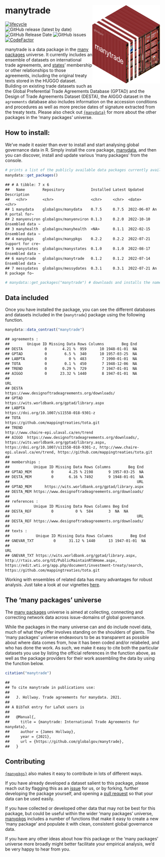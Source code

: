 
# manytrade <img src="man/figures/manytradeContainer.png" align="right" width="220"/>

<!-- badges: start -->

[![lifecycle](https://img.shields.io/badge/lifecycle-experimental-orange.svg)](https://www.tidyverse.org/lifecycle/#experimental)
![GitHub release (latest by
date)](https://img.shields.io/github/v/release/globalgov/manytrade)
![GitHub Release
Date](https://img.shields.io/github/release-date/globalgov/manytrade)
![GitHub
issues](https://img.shields.io/github/issues-raw/globalgov/manytrade)
[![CodeFactor](https://www.codefactor.io/repository/github/globalgov/manytrade/badge/main)](https://www.codefactor.io/repository/github/globalgov/manytrade/overview/main)
<!-- [![CII Best Practices](https://bestpractices.coreinfrastructure.org/projects/4867/badge)](https://bestpractices.coreinfrastructure.org/projects/4867) -->
<!-- badges: end -->

manytrade is a data package in the [many
packages](https://github.com/globalgov/) universe. It currently includes
an ensemble of datasets on international trade agreements, and
[states](https://github.com/globalgov/manystates)’ membership or other
relationships to those agreements, including the original treaty texts
stored in the HUGGO dataset. Building on existing trade datasets such as
the Global Preferential Trade Agreements Database (GPTAD) and the Design
of Trade Agreements Dataset (DESTA), the AIGGO dataset in the
`agreements` database also includes information on the accession
conditions and procedures as well as more precise dates of signature
extracted from the treaty texts. Please also check out
[`{manydata}`](https://github.com/globalgov/manydata) for more about the
other packages in the ‘many packages’ universe.

## How to install:

We’ve made it easier than ever to install and start analysing global
governance data in R. Simply install the core package,
[manydata](https://github.com/globalgov/manydata), and then you can
discover, install and update various ‘many packages’ from the console.

``` r
# prints a list of the publicly available data packages currently available
manydata::get_packages()
```

    ## # A tibble: 7 x 6
    ##   Name        Repository            Installed Latest Updated    Description     
    ##   <chr>       <chr>                 <chr>     <chr>  <date>     <chr>           
    ## 1 manydata    globalgov/manydata    0.7.5     0.7.5  2022-06-07 An R portal for~
    ## 2 manyenviron globalgov/manyenviron 0.1.3     0.2.0  2022-10-10 Ensembled data ~
    ## 3 manyhealth  globalgov/manyhealth  <NA>      0.1.1  2022-02-15 Ensembled data ~
    ## 4 manypkgs    globalgov/manypkgs    0.2.2     0.2.2  2022-07-21 Support for cre~
    ## 5 manystates  globalgov/manystates  0.1.0     0.1.0  2022-08-17 Ensembled data ~
    ## 6 manytrade   globalgov/manytrade   0.1.2     0.1.2  2022-07-14 Ensembled data ~
    ## 7 messydates  globalgov/messydates  0.3.1     0.3.1  2022-07-21 An R package fo~

``` r
# manydata::get_packages("manytrade") # downloads and installs the named package
```

## Data included

Once you have installed the package, you can see the different databases
and datasets included in the {`manytrade`} package using the following
function.

``` r
manydata::data_contrast("manytrade")
```

    ## agreements :
    ##        Unique ID Missing Data Rows Columns        Beg End
    ## DESTA          0       4.21 %  959      10 1948-01-01  NA
    ## GPTAD          0        6.5 %  340      10 1957-03-25  NA
    ## LABPTA         0          0 %  483       7 1990-01-01  NA
    ## TOTA           0        0.1 %  450       7 1948-12-06  NA
    ## TREND          0       0.29 %  729       7 1947-01-01  NA
    ## AIGGO          0      23.32 % 1440       8 1947-01-01  NA
    ##                                                                                                                                                                                                                                        URL
    ## DESTA                                                                                                                                                                                   https://www.designoftradeagreements.org/downloads/
    ## GPTAD                                                                                                                                                                                        https://wits.worldbank.org/gptad/library.aspx
    ## LABPTA                                                                                                                                                                                           https://doi.org/10.1007/s11558-018-9301-z
    ## TOTA                                                                                                                                                                                           https://github.com/mappingtreaties/tota.git
    ## TREND                                                                                                                                                                                             http://www.chaire-epi.ulaval.ca/en/trend
    ## AIGGO  https://www.designoftradeagreements.org/downloads/, https://wits.worldbank.org/gptad/library.aspx, https://doi.org/10.1007/s11558-018-9301-z, http://www.chaire-epi.ulaval.ca/en/trend, https://github.com/mappingtreaties/tota.git
    ## 
    ## memberships :
    ##           Unique ID Missing Data Rows Columns        Beg End
    ## GPTAD_MEM         0       4.25 % 2198       9 1957-03-25  NA
    ## DESTA_MEM         0       6.16 % 7492       9 1948-01-01  NA
    ##                                                          URL
    ## GPTAD_MEM      https://wits.worldbank.org/gptad/library.aspx
    ## DESTA_MEM https://www.designoftradeagreements.org/downloads/
    ## 
    ## references :
    ##           Unique ID Missing Data Rows Columns Beg End
    ## DESTA_REF         0          0 %  584       3  NA  NA
    ##                                                          URL
    ## DESTA_REF https://www.designoftradeagreements.org/downloads/
    ## 
    ## texts :
    ##            Unique ID Missing Data Rows Columns        Beg End
    ## GNEVAR_TXT         0      31.12 % 1440      13 1947-01-01  NA
    ##                                                                                                                                                                                                                       URL
    ## GNEVAR_TXT https://wits.worldbank.org/gptad/library.aspx, http://rtais.wto.org/UI/PublicMaintainRTAHome.aspx, https://edit.wti.org/app.php/document/investment-treaty/search, https://github.com/mappingtreaties/tota.git

Working with ensembles of related data has many advantages for robust
analysis. Just take a look at our vignettes
[here](https://globalgov.github.io/manydata/articles/user.html).

## The ‘many packages’ universe

The [many packages](https://github.com/globalgov/) universe is aimed at
collecting, connecting and correcting network data across issue-domains
of global governance.

While the packages in the many universe can and do include novel data,
much of what they offer involves standing on the shoulders of giants.
The ‘many packages’ universe endeavours to be as transparent as possible
about where data comes from, how it has been coded and/or relabeled, and
who has done the work. As such, we make it easy to cite both the
particular datasets you use by listing the official references in the
function above, as well as the package providers for their work
assembling the data by using the function below.

``` r
citation("manytrade")
```

    ## 
    ## To cite manytrade in publications use:
    ## 
    ##   J. Hollway. Trade agreements for manydata. 2021.
    ## 
    ## A BibTeX entry for LaTeX users is
    ## 
    ##   @Manual{,
    ##     title = {manytrade: International Trade Agreements for manydata},
    ##     author = {James Hollway},
    ##     year = {2021},
    ##     url = {https://github.com/globalgov/manytrade},
    ##   }

## Contributing

[`{manypkgs}`](https://github.com/globalgov/manypkgs) also makes it easy
to contribute in lots of different ways.

If you have already developed a dataset salient to this package, please
reach out by flagging this as an
[issue](https://github.com/globalgov/manytrade/issues) for us, or by
forking, further developing the package yourself, and opening a [pull
request](https://github.com/globalgov/manytrade/pulls) so that your data
can be used easily.

If you have collected or developed other data that may not be best for
this package, but could be useful within the wider ‘many packages’
universe, [manypkgs](https://github.com/globalgov/manypkgs) includes a
number of functions that make it easy to create a new ‘many package’ and
populate it with clean, consistent global governance data.

If you have any other ideas about how this package or the ‘many
packages’ universe more broadly might better facilitate your empirical
analysis, we’d be very happy to hear from you.
